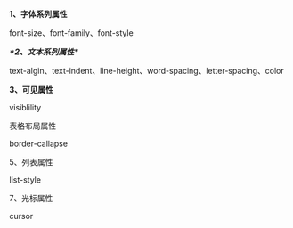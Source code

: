 **1、字体系列属性**

font-size、font-family、font-style

***\*2、文本系列属性\****

  text-algin、text-indent、line-height、word-spacing、letter-spacing、color

**3、可见属性**

  visiblility

表格布局属性

   border-callapse

5、列表属性

 list-style

7、光标属性

   cursor

